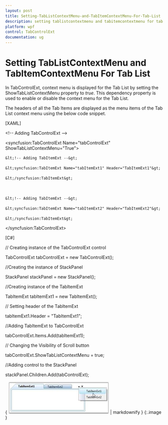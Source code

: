 ```yaml
---
layout: post
title: Setting-TabListContextMenu-and-TabItemContextMenu-For-Tab-List
description: setting tablistcontextmenu and tabitemcontextmenu for tab list
platform: wpf
control: TabControlExt
documentation: ug
---
```


# Setting TabListContextMenu and TabItemContextMenu For Tab List

In TabControlExt, context menu is displayed for the Tab List by setting the ShowTabListContextMenu property to _true_. This dependency property is used to enable or disable the context menu for the Tab List.

The headers of all the Tab Items are displayed as the menu items of the Tab List context menu using the below code snippet.



[XAML]



&lt;!-- Adding TabControlExt  --&gt;

&lt;syncfusion:TabControlExt Name="tabControlExt" ShowTabListContextMenu="True"&gt;



    &lt;!-- Adding TabItemExt --&gt;

    &lt;syncfusion:TabItemExt Name="tabItemExt1" Header="TabItemExt1"&gt;

    &lt;/syncfusion:TabItemExt&gt;



    &lt;!-- Adding TabItemExt --&gt;

    &lt;syncfusion:TabItemExt Name="tabItemExt2" Header="TabItemExt2"&gt;

    &lt;/syncfusion:TabItemExt&gt;

&lt;/syncfusion:TabControlExt&gt;



[C#]



// Creating instance of the TabControlExt control

TabControlExt tabControlExt = new TabControlExt();



//Creating the instance of StackPanel

StackPanel stackPanel = new StackPanel();



//Creating instance of the TabItemExt 

TabItemExt tabItemExt1 = new TabItemExt();



// Setting header of the TabItemExt

tabItemExt1.Header = "TabItemExt1";



//Adding TabItemExt to TabControlExt

tabControlExt.Items.Add(tabItemExt1);



// Changing the Visibility of Scroll button

tabControlExt.ShowTabListContextMenu = true;



//Adding control to the StackPanel

stackPanel.Children.Add(tabControlExt);



{ ![](Setting-TabListContextMenu-and-TabItemContextMenu-For-Tab-List_images/Setting-TabListContextMenu-and-TabItemContextMenu-For-Tab-List_img1.jpeg) | markdownify }
{:.image }





